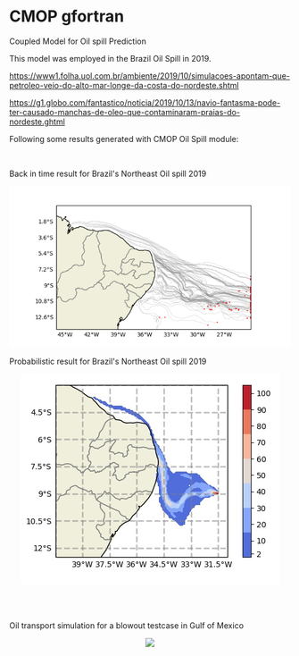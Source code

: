 # CMOP gfortran

Coupled Model for Oil spill Prediction

This model was employed in the Brazil Oil Spill in 2019.

https://www1.folha.uol.com.br/ambiente/2019/10/simulacoes-apontam-que-petroleo-veio-do-alto-mar-longe-da-costa-do-nordeste.shtml

https://g1.globo.com/fantastico/noticia/2019/10/13/navio-fantasma-pode-ter-causado-manchas-de-oleo-que-contaminaram-praias-do-nordeste.ghtml

Following some results generated with CMOP Oil Spill module:
<br />

<br />

Back in time result for Brazil's Northeast Oil  spill 2019
<br />

<p align="center">
  <img src="https://github.com/fernandotcbarreto/stuff/blob/main/nordeste_back.png">
</p>

Probabilistic result for Brazil's Northeast Oil  spill 2019
<br />

<p align="center">
  <img src="https://github.com/fernandotcbarreto/stuff/blob/main/nordeste_probabilistic.jpg">
</p>
<br />
<br />

Oil transport simulation for a blowout testcase in Gulf of Mexico

<p align="center">
  <img src="https://github.com/fernandotcbarreto/stuff/blob/main/gulf_mexico.gif">
</p>
